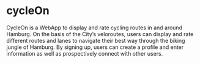 # cycleOn
CycleOn is a WebApp to display and rate cycling routes in and around Hamburg. 
On the basis of the City’s veloroutes, users can display and rate different routes and lanes to navigate their best way through the biking jungle of Hamburg. 
By signing up, users can create a profile and enter information as well as prospectively connect with other users.
